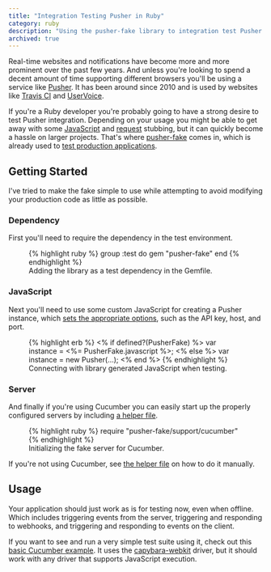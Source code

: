 ```yaml
---
title: "Integration Testing Pusher in Ruby"
category: ruby
description: "Using the pusher-fake library to integration test Pusher in Ruby without an account or Internet connection."
archived: true
---
```


Real-time websites and notifications have become more and more prominent over
the past few years. And unless you're looking to spend a decent amount of time
supporting different browsers you'll be using a service like [Pusher][1]. It has
been around since 2010 and is used by websites like [Travis CI][2] and
[UserVoice][3].

If you're a Ruby developer you're probably going to have a strong desire to test
Pusher integration. Depending on your usage you might be able to get away with
some [JavaScript][4] and [request][5] stubbing, but it can quickly become a
hassle on larger projects. That's where [pusher-fake][6] comes in, which is
already used to [test production applications][7].

## Getting Started

I've tried to make the fake simple to use while attempting to avoid modifying
your production code as little as possible.

### Dependency

First you'll need to require the dependency in the test environment.

<figure>
{% highlight ruby %}
group :test do
  gem "pusher-fake"
end
{% endhighlight %}
  <figcaption>Adding the library as a test dependency in the Gemfile.</figcaption>
</figure>

### JavaScript

Next you'll need to use some custom JavaScript for creating a Pusher instance,
which [sets the appropriate options][8], such as the API key, host, and port.

<figure>
{% highlight erb %}
<% if defined?(PusherFake) %>
  var instance = <%= PusherFake.javascript %>;
<% else %>
  var instance = new Pusher(...);
<% end %>
{% endhighlight %}
  <figcaption>Connecting with library generated JavaScript when testing.</figcaption>
</figure>

### Server

And finally if you're using Cucumber you can easily start up the properly
configured servers by including [a helper file][9].

<figure>
{% highlight ruby %}
require "pusher-fake/support/cucumber"
{% endhighlight %}
  <figcaption>Initializing the fake server for Cucumber.</figcaption>
</figure>

If you're not using Cucumber, see [the helper file][9] on how to do it manually.

## Usage

Your application should just work as is for testing now, even when offline.
Which includes triggering events from the server, triggering and responding to
webhooks, and triggering and responding to events on the client.

If you want to see and run a very simple test suite using it, check out this
[basic Cucumber example][10]. It uses the [capybara-webkit][11] driver, but it
should work with any driver that supports JavaScript execution.

[1]:  https://pusher.com
[2]:  https://travis-ci.org
[3]:  https://www.uservoice.com
[4]:  https://github.com/leggetter/pusher-test-stub
[5]:  https://github.com/vcr/vcr
[6]:  https://github.com/tristandunn/pusher-fake
[7]:  https://semaphoreapp.com/blog/2013/06/28/testing-rails-apps-that-use-pusher.html
[8]:  https://github.com/tristandunn/pusher-fake/blob/7eab542bb82b08df8348ee675c36048440e8bf2e/lib/pusher-fake.rb#L38-L46
[9]:  https://github.com/tristandunn/pusher-fake/blob/master/lib/pusher-fake/cucumber.rb
[10]: https://github.com/tristandunn/pusher-fake-example
[11]: https://github.com/thoughtbot/capybara-webkit

